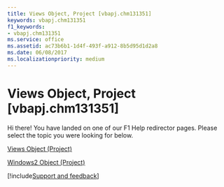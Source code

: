 ```yaml
---
title: Views Object, Project [vbapj.chm131351]
keywords: vbapj.chm131351
f1_keywords:
- vbapj.chm131351
ms.service: office
ms.assetid: ac73b6b1-1d4f-493f-a912-8b5d95d1d2a8
ms.date: 06/08/2017
ms.localizationpriority: medium
---
```



# Views Object, Project [vbapj.chm131351]

Hi there! You have landed on one of our F1 Help redirector pages. Please select the topic you were looking for below.

[Views Object (Project)](https://msdn.microsoft.com/library/53717121-f6da-d762-af97-15a819ea5d82%28Office.15%29.aspx)

[Windows2 Object (Project)](https://msdn.microsoft.com/library/a58383c6-12c7-81b3-10e8-81ba9180404c%28Office.15%29.aspx)

[!include[Support and feedback](~/includes/feedback-boilerplate.md)]